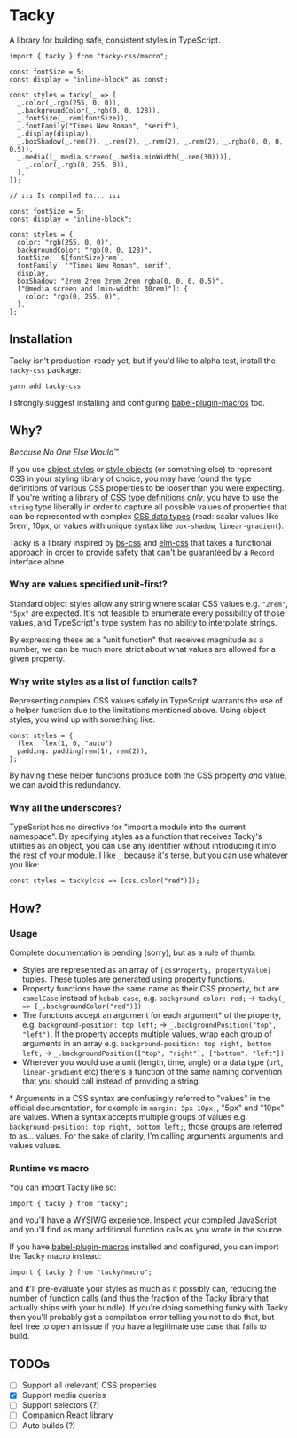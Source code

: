# Tacky

A library for building safe, consistent styles in TypeScript.

```tsx
import { tacky } from "tacky-css/macro";

const fontSize = 5;
const display = "inline-block" as const;

const styles = tacky(_ => [
  _.color(_.rgb(255, 0, 0)),
  _.backgroundColor(_.rgb(0, 0, 128)),
  _.fontSize(_.rem(fontSize)),
  _.fontFamily("Times New Roman", "serif"),
  _.display(display),
  _.boxShadow(_.rem(2), _.rem(2), _.rem(2), _.rem(2), _.rgba(0, 0, 0, 0.5)),
  _.media([_.media.screen(_.media.minWidth(_.rem(30)))],
    _.color(_.rgb(0, 255, 0)),
  ),
]);

// ↓↓↓ Is compiled to... ↓↓↓

const fontSize = 5;
const display = "inline-block";

const styles = {
  color: "rgb(255, 0, 0)",
  backgroundColor: "rgb(0, 0, 128)",
  fontSize: `${fontSize}rem`,
  fontFamily: '"Times New Roman", serif',
  display,
  boxShadow: "2rem 2rem 2rem 2rem rgba(0, 0, 0, 0.5)",
  ["@media screen and (min-width: 30rem)"]: {
    color: "rgb(0, 255, 0)",
  },
};
```

## Installation

Tacky isn't production-ready yet, but if you'd like to alpha test, install the
`tacky-css` package:

```
yarn add tacky-css
```

I strongly suggest installing and configuring
[babel-plugin-macros](https://github.com/kentcdodds/babel-plugin-macros) too.

## Why?

_Because No One Else Would™_

If you use [object styles](https://emotion.sh/docs/object-styles) or [style
objects](https://styled-components.com/docs/advanced#style-objects) (or
something else) to represent CSS in your styling library of choice, you may
have found the type definitions of various CSS properties to be looser than you
were expecting.  If you're writing a [library of CSS type definitions
_only_](https://github.com/frenic/csstype), you have to use the `string` type
liberally in order to capture all possible values of properties that can be
represented with complex [CSS data
types](https://developer.mozilla.org/en-US/docs/Web/CSS/CSS_Types) (read:
scalar values like 5rem, 10px, or values with unique syntax like `box-shadow`,
`linear-gradient`).

Tacky is a library inspired by
[bs-css](https://github.com/reasonml-labs/bs-css) and
[elm-css](https://github.com/rtfeldman/elm-css) that takes a functional
approach in order to provide safety that can't be guaranteed by a `Record`
interface alone.

### Why are values specified unit-first?

Standard object styles allow any string where scalar CSS values e.g. `"2rem"`,
`"5px"` are expected. It's not feasible to enumerate every possibility
of those values, and TypeScript's type system has no ability to interpolate
strings.

By expressing these as a "unit function" that receives magnitude as a
number, we can be much more strict about what values are allowed for a given
property.

### Why write styles as a list of function calls?

Representing complex CSS values safely in TypeScript warrants the use of a
helper function due to the limitations mentioned above. Using object styles,
you wind up with something like:

```tsx
const styles = {
  flex: flex(1, 0, "auto")
  padding: padding(rem(1), rem(2)),
};
```
By having these helper functions produce both the CSS property _and_ value, we
can avoid this redundancy.

### Why all the underscores?

TypeScript has no directive for "import a module into the current namespace".
By specifying styles as a function that receives Tacky's utilities as an
object, you can use any identifier without introducing it into the rest of your
module. I like `_` because it's terse, but you can use whatever you like:

```tsx
const styles = tacky(css => [css.color("red")]);
```


## How?

### Usage

Complete documentation is pending (sorry), but as a rule of thumb:
- Styles are represented as an array of `[cssProperty, propertyValue]` tuples.
  These tuples are generated using property functions.
- Property functions have the same name as their CSS property, but are
  `camelCase` instead of `kebab-case`, e.g. `background-color: red;` ->
  `tacky(_ => [_.backgroundColor("red")])`
- The functions accept an argument for each argument\* of the property, e.g.
  `background-position: top left;` -> `_.backgroundPosition("top", "left")`. If
  the property accepts multiple values, wrap each group of arguments in an
  array e.g.  `background-position: top right, bottom left;` ->
  `_.backgroundPosition(["top", "right"], ["bottom", "left"])`
- Wherever you would use a unit (length, time, angle) or a data type (`url`,
  `linear-gradient` etc) there's a function of the same naming convention that
  you should call instead of providing a string.

\* Arguments in a CSS syntax are confusingly referred to "values" in the
official documentation, for example in `margin: 5px 10px;`, "5px" and "10px"
are values. When a syntax accepts multiple groups of values e.g.
`background-position: top right, bottom left;`, those groups are referred to
as... values. For the sake of clarity, I'm calling arguments arguments and
values values.

### Runtime vs macro

You can import Tacky like so:
```tsx
import { tacky } from "tacky";
```
and you'll have a WYSIWG experience. Inspect your compiled JavaScript and
you'll find as many additional function calls as you wrote in the source.

If you have
[babel-plugin-macros](https://github.com/kentcdodds/babel-plugin-macros)
installed and configured, you can import the Tacky macro instead:
```tsx
import { tacky } from "tacky/macro";
```
and it'll pre-evaluate your styles as much as it possibly can, reducing the
number of function calls (and thus the fraction of the Tacky library that
actually ships with your bundle). If you're doing something funky with Tacky
then you'll probably get a compilation error telling you not to do that, but
feel free to open an issue if you have a legitimate use case that fails to
build.


## TODOs

- [ ] Support all (relevant) CSS properties
- [x] Support media queries
- [ ] Support selectors (?)
- [ ] Companion React library
- [ ] Auto builds (?)
